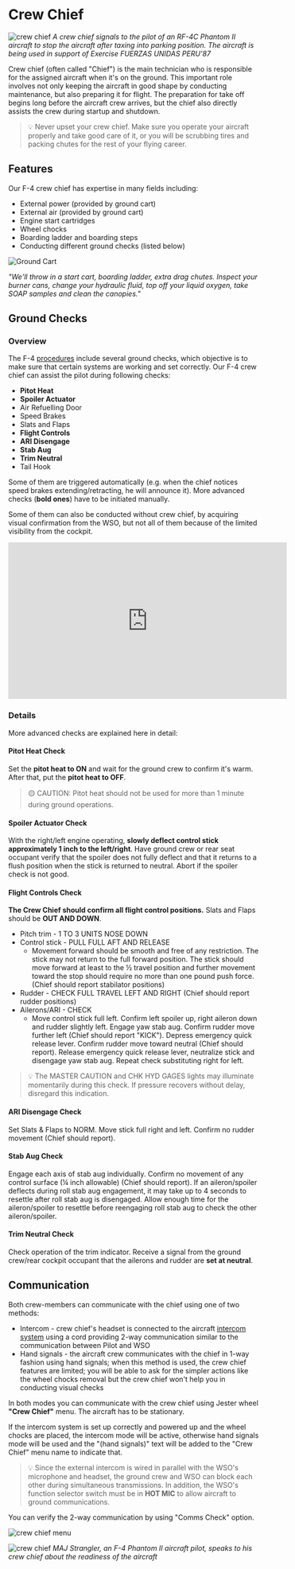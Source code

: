 # Crew Chief

![crew chief](../img/crew_chief.jpg)
*A crew chief signals to the pilot of an RF-4C Phantom II aircraft to stop the aircraft after
taxing into parking position.  The aircraft is being used in support of Exercise FUERZAS UNIDAS PERU'87*

Crew chief (often called "Chief") is the main technician
who is responsible for the assigned aircraft when it's on the ground.
This important role involves not only keeping the aircraft in good shape
by conducting maintenance, but also preparing it for flight.
The preparation for take off begins long before the aircraft crew arrives,
but the chief also directly assists the crew during startup and shutdown.

> 💡 Never upset your crew chief. Make sure you operate your aircraft
> properly and take good care of it, or you will be scrubbing tires
> and packing chutes for the rest of your flying career.

## Features

Our F-4 crew chief has expertise in many fields including:

* External power (provided by ground cart)
* External air (provided by ground cart)
* Engine start cartridges
* Wheel chocks
* Boarding ladder and boarding steps
* Conducting different ground checks (listed below)

![Ground Cart](../img/ground_cart_connected.jpg)

*"We'll throw in a start cart, boarding ladder, extra drag chutes.
Inspect your burner cans, change your hydraulic fluid, top off your liquid oxygen,
take SOAP samples and clean the canopies."*

## Ground Checks

### Overview

The F-4 [procedures](../procedures/overview.md) include several ground checks, which objective is to
make sure that certain systems are working and set correctly.
Our F-4 crew chief can assist the pilot during following checks:

* **Pitot Heat**
* **Spoiler Actuator**
* Air Refuelling Door
* Speed Brakes
* Slats and Flaps
* **Flight Controls**
* **ARI Disengage**
* **Stab Aug**
* **Trim Neutral**
* Tail Hook

Some of them are triggered automatically
(e.g. when the chief notices speed brakes extending/retracting, he will announce it).
More advanced checks (**bold ones**) have to be initiated manually.

Some of them can also be conducted without crew chief, by acquiring visual confirmation from the WSO,
but not all of them because of the limited visibility from the cockpit.

<iframe width="560" height="315" src="https://www.youtube.com/embed/9wU2kljC3mw?si=epBUUQf_gitxiWa2"
title="F-4E Phantom Cold Start Tutorial in DCS World" frameborder="0"
allow="accelerometer; autoplay; clipboard-write; encrypted-media; gyroscope; picture-in-picture; web-share"
referrerpolicy="strict-origin-when-cross-origin" allowfullscreen></iframe>

### Details

More advanced checks are explained here in detail:

#### Pitot Heat Check

Set the **pitot heat to ON** and wait for the ground crew
to confirm it's warm. After that, put the **pitot heat to OFF**.

> 🟡 CAUTION: Pitot heat should not be used for more than 1
> minute during ground operations.

#### Spoiler Actuator Check

With the right/left engine operating, **slowly deflect
control stick approximately 1 inch to the left/right**.
Have ground crew or rear seat occupant verify
that the spoiler does not fully deflect and that it
returns to a flush position when the stick is
returned to neutral. Abort if the spoiler check is
not good.

#### Flight Controls Check

**The Crew Chief should confirm all flight control
positions.** Slats and Flaps should be **OUT AND DOWN**.

* Pitch trim - 1 TO 3 UNITS NOSE DOWN
* Control stick - PULL FULL AFT AND RELEASE
  * Movement forward should be smooth and free
  of any restriction. The stick may not return to
  the full forward position. The stick should move
  forward at least to the ½ travel position and
  further movement toward the stop should
  require no more than one pound push force.
  (Chief should report stabilator positions)
* Rudder - CHECK FULL TRAVEL LEFT AND RIGHT (Chief should report rudder positions)
* Ailerons/ARI - CHECK
  * Move control stick full left. Confirm left spoiler
  up, right aileron down and rudder slightly left.
  Engage yaw stab aug. Confirm rudder move
  further left (Chief should report "KICK").
  Depress emergency quick release
  lever. Confirm rudder move toward neutral
  (Chief should report).
  Release emergency quick release lever,
  neutralize stick and disengage yaw stab aug.
  Repeat check substituting right for left.

> 💡 The MASTER
> CAUTION and CHK HYD GAGES lights may
> illuminate momentarily during this check. If
> pressure recovers without delay, disregard this
> indication.

#### ARI Disengage Check

Set Slats & Flaps to NORM. Move stick full right and left.
Confirm no rudder movement (Chief should report).

#### Stab Aug Check

Engage each axis of stab aug individually.
Confirm no movement of any control surface
(¼ inch allowable) (Chief should report).
If an aileron/spoiler deflects
during roll stab aug engagement, it may take up
to 4 seconds to resettle after roll stab aug is
disengaged. Allow enough time for the
aileron/spoiler to resettle before reengaging roll
stab aug to check the other aileron/spoiler.

#### Trim Neutral Check

Check operation of the trim indicator.
Receive a signal from the ground crew/rear cockpit
occupant that the ailerons and rudder are **set at neutral**.

## Communication

Both crew-members can communicate with the chief using one of two methods:

* Intercom - crew chief's headset is connected to the aircraft [intercom system](../systems/nav_com/intercom.md)
using a cord providing 2-way communication similar to the communication between Pilot and WSO
* Hand signals - the aircraft crew communicates with the chief in 1-way fashion using hand signals;
when this method is used, the crew chief features are limited;
you will be able to ask for the simpler actions like the wheel chocks removal
but the crew chief won't help you in conducting visual checks

In both modes you can communicate with the crew chief using Jester wheel **"Crew Chief"** menu.
The aircraft has to be stationary.

If the intercom system is set up correctly and powered up and the wheel chocks are placed,
the intercom mode will be active,
otherwise hand signals mode will be used and
the "(hand signals)" text will be added to the "Crew Chief" menu name to indicate that.

> 💡 Since the external intercom is wired in parallel with the WSO's microphone and headset,
> the ground crew and WSO can block each other during simultaneous transmissions.
> In addition, the WSO's function selector switch must be in **HOT MIC** to allow
> aircraft to ground communications.

You can verify the 2-way communication by using "Comms Check" option.

![crew chief menu](../img/crew_chief_menu.jpg)

![crew chief](../img/crew_chief_2.jpg)
*MAJ Strangler, an F-4 Phantom II aircraft pilot, speaks to his crew chief
about the readiness of the aircraft*

